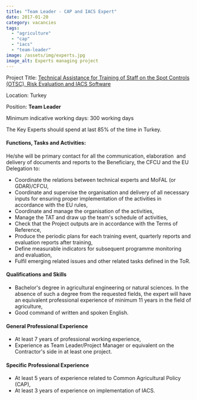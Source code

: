 ```yaml
---
title: "Team Leader - CAP and IACS Expert"
date: 2017-01-20
category: vacancies
tags: 
  - "agriculture"
  - "cap"
  - "iacs"
  - "team-leader"
image: /assets/img/experts.jpg
image_alt: Experts managing project
---
```


Project Title: [Technical Assistance for Training of Staff on the Spot Controls (OTSC), Risk Evaluation and IACS Software](http://epm.lv/shortlist-ta-for-training-of-staff-for-otsc-risk-evaluation-and-iacs-software-in-turkey/)

Location: Turkey

Position: **Team Leader**

Minimum indicative working days: 300 working days

The Key Experts should spend at last 85% of the time in Turkey.

#### Functions, Tasks and Activities:

He/she will be primary contact for all the communication, elaboration  and delivery of documents and reports to the Beneficiary, the CFCU and the EU Delegation to:

- Coordinate the relations between technical experts and MoFAL (or GDAR)/CFCU,
- Coordinate and supervise the organisation and delivery of all necessary inputs for ensuring proper implementation of the activities in accordance with the EU rules,
- Coordinate and manage the organisation of the activities,
- Manage the TAT and draw up the team's schedule of activities,
- Check that the Project outputs are in accordance with the Terms of Reference,
- Produce the periodic plans for each training event, quarterly reports and evaluation reports after training,
- Define measurable indicators for subsequent programme monitoring and evaluation,
- Fulfil emerging related issues and other related tasks defined in the ToR.

#### Qualifications and Skills

- Bachelor's degree in agricultural engineering or natural sciences. In the absence of such a degree from the requested fields, the expert will have an equivalent professional experience of minimum 11 years in the field of agriculture,
- Good command of written and spoken English.

#### General Professional Experience

- At least 7 years of professional working experience,
- Experience as Team Leader/Project Manager or equivalent on the Contractor's side in at least one project.

#### Specific Professional Experience

- At least 5 years of experience related to Common Agricultural Policy (CAP),
- At least 3 years of experience on implementation of IACS.
